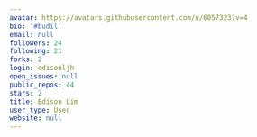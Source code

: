 ```yaml
---
avatar: https://avatars.githubusercontent.com/u/6057323?v=4
bio: '#budil'
email: null
followers: 24
following: 21
forks: 2
login: edisonljh
open_issues: null
public_repos: 44
stars: 2
title: Edison Lim
user_type: User
website: null
---
```

